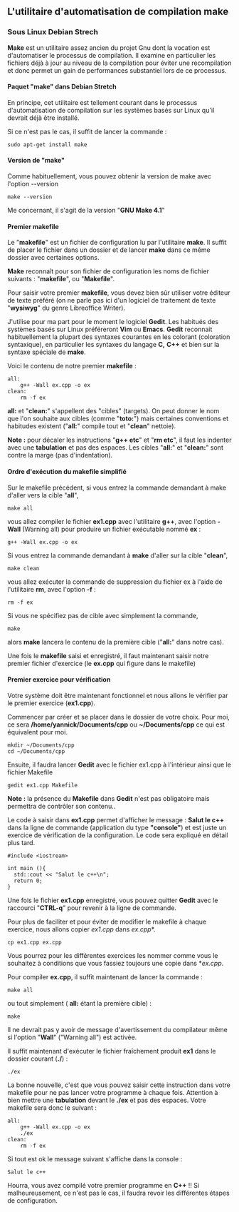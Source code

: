 ## L'utilitaire d'automatisation de compilation make

### Sous Linux Debian Strech

**Make** est un utilitaire assez ancien du projet Gnu dont la vocation est d'automatiser le processus de compilation. Il examine en particulier les fichiers déjà à jour au niveau de la compilation pour éviter une recompilation et donc permet un gain de performances substantiel lors de ce processus.

#### Paquet "make" dans Debian Stretch

En principe, cet utilitaire est tellement courant dans le processus d'automatisation de compilation sur les systèmes basés sur Linux qu'il devrait déjà être installé.

Si ce n'est pas le cas, il suffit de lancer la commande :

    sudo apt-get install make

#### Version de "make"

Comme habituellement, vous pouvez obtenir la version de make avec l'option --version

    make --version

Me concernant, il s'agit de la version "**GNU Make 4.1**"

#### Premier makefile

Le "**makefile**" est un fichier de configuration lu par l'utilitaire **make**. Il suffit de placer le fichier dans un dossier et de lancer **make** dans ce même dossier avec certaines options.

**Make** reconnaît pour son fichier de configuration les noms de fichier suivants : "**makefile**", ou "**Makefile**".

Pour saisir votre premier **makefile**, vous devez bien sûr utiliser votre éditeur de texte préféré (on ne parle pas ici d'un logiciel de traitement de texte "**wysiwyg**" du genre Libreoffice Writer).

J'utilise pour ma part pour le moment le logiciel **Gedit**. Les habitués des systèmes basés sur Linux préféreront **Vim** ou **Emacs**. **Gedit** reconnait habituellement la plupart des syntaxes courantes en les colorant (coloration syntaxique), en particulier les syntaxes du langage **C,** **C++** et bien sur la syntaxe spéciale de **make**.

Voici le contenu de notre premier **makefile** :

    all:
        g++ -Wall ex.cpp -o ex
    clean:
        rm -f ex

**all:** et "**clean:**" s'appellent des "cibles" (targets). On peut donner le nom que l'on souhaite aux cibles (comme "**toto:**") mais certaines conventions et habitudes existent ("**all:**" compile tout et "**clean**" nettoie).

**Note :** pour décaler les instructions "**g++ etc**" et "**rm etc**", il faut les indenter avec une **tabulation** et pas des espaces. Les cibles "**all:**" et "**clean:**" sont contre la marge (pas d'indentation).

#### Ordre d'exécution du makefile simplifié

Sur le makefile précédent, si vous entrez la commande demandant à make d'aller vers la cible "**all**",

    make all

vous allez compiler le fichier **ex1.cpp** avec l'utilitaire **g++**, avec l'option **-Wall** (Warning all) pour produire un fichier exécutable nommé **ex** :

    g++ -Wall ex.cpp -o ex

Si vous entrez la commande demandant à **make** d'aller sur la cible "**clean**",

    make clean

vous allez exécuter la commande de suppression du fichier ex à l'aide de l'utilitaire **rm**, avec l'option **-f** :

    rm -f ex

Si vous ne spécifiez pas de cible avec simplement la commande,

    make

alors **make** lancera le contenu de la première cible ("**all:**" dans notre cas).

Une fois le **makefile** saisi et enregistré, il faut maintenant saisir notre premier fichier d'exercice (le **ex.cpp** qui figure dans le makefile)

#### Premier exercice pour vérification

Votre système doit être maintenant fonctionnel et nous allons le vérifier par le premier exercice (**ex1.cpp**).

Commencer par créer et se placer dans le dossier de votre choix. Pour moi, ce sera **/home/yannick/Documents/cpp** ou **~/Documents/cpp** ce qui est équivalent pour moi.

    mkdir ~/Documents/cpp
    cd ~/Documents/cpp

Ensuite, il faudra lancer **Gedit** avec le fichier ex1.cpp à l'intérieur ainsi que le fichier Makefile

    gedit ex1.cpp Makefile

**Note :** la présence du **Makefile** dans **Gedit** n'est pas obligatoire mais permettra de contrôler son contenu..

Le code à saisir dans **ex1.cpp** permet d'afficher le message : **Salut le c++** dans la ligne de commande (application du type **"console"**) et est juste un exercice de vérification de la configuration. Le code sera expliqué en détail plus tard.

    #include <iostream>

    int main (){
      std::cout << "Salut le c++\n";
      return 0;
    }

Une fois le fichier **ex1.cpp** enregistré, vous pouvez quitter **Gedit** avec le raccourci "**CTRL-q**" pour revenir à la ligne de commande.

Pour plus de faciliter et pour éviter de modifier le makefile à chaque exercice, nous allons copier *ex1.cpp* dans *ex.cpp**.

    cp ex1.cpp ex.cpp

Vous pourrez pour les différentes exercices les nommer comme vous le souhaitez à conditions que vous fassiez toujours une copie dans **ex.cpp*.

Pour compiler **ex.cpp**, il suffit maintenant de lancer la commande :

    make all

ou tout simplement ( **all:** étant la première cible) :

    make

Il ne devrait pas y avoir de message d'avertissement du compilateur même si l'option "**Wall**" ("Warning all") est activée.

Il suffit maintenant d'exécuter le fichier fraîchement produit **ex1** dans le dossier courant (**./**) :

    ./ex

La bonne nouvelle, c'est que vous pouvez saisir cette instruction dans votre makefile pour ne pas lancer votre programme à chaque fois. Attention à bien mettre une **tabulation** devant le **./ex** et pas des espaces. Votre makefile sera donc le suivant :

    all:
        g++ -Wall ex.cpp -o ex
        ./ex
    clean:
        rm -f ex



Si tout est ok le message suivant s'affiche dans la console :

    Salut le c++

Hourra, vous avez compilé votre premier programme en **C++** !! Si malheureusement, ce n'est pas le cas, il faudra revoir les différentes étapes de configuration.


